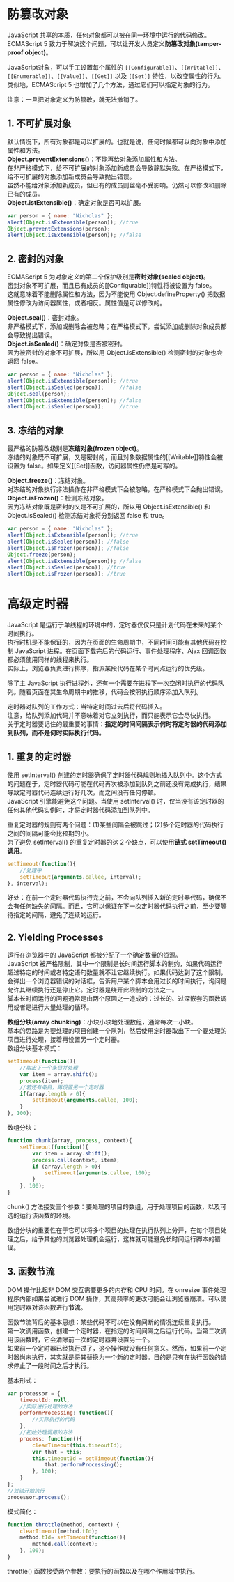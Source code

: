 # 防篡改对象
JavaScript 共享的本质，任何对象都可以被在同一环境中运行的代码修改。 <br>
ECMAScript 5 致力于解决这个问题，可以让开发人员定义**防篡改对象(tamper-proof object)**。 <br>

JavaScript对象，可以手工设置每个属性的 `[[Configurable]]`、`[[Writable]]`、`[[Enumerable]]`、`[[Value]]`、`[[Get]]` 以及 `[[Set]]` 特性，以改变属性的行为。 <br>
类似地，ECMAScript 5 也增加了几个方法，通过它们可以指定对象的行为。 <br>

注意：一旦把对象定义为防篡改，就无法撤销了。 <br>

## 1. 不可扩展对象
默认情况下，所有对象都是可以扩展的。也就是说，任何时候都可以向对象中添加属性和方法。 <br>
**Object.preventExtensions()**：不能再给对象添加属性和方法。 <br>
在非严格模式下，给不可扩展的对象添加新成员会导致静默失败。在严格模式下，给不可扩展的对象添加新成员会导致抛出错误。 <br>
虽然不能给对象添加新成员，但已有的成员则丝毫不受影响。仍然可以修改和删除已有的成员。 <br>
**Object.istExtensible()**：确定对象是否可以扩展。 <br>
```js
var person = { name: "Nicholas" };
alert(Object.isExtensible(person)); //true
Object.preventExtensions(person);
alert(Object.isExtensible(person)); //false
```

## 2. 密封的对象
ECMAScript 5 为对象定义的第二个保护级别是**密封对象(sealed object)**。 <br>
密封对象不可扩展，而且已有成员的[[Configurable]]特性将被设置为 false。 <br>
这就意味着不能删除属性和方法，因为不能使用 Object.defineProperty() 把数据属性修改为访问器属性，或者相反。属性值是可以修改的。 <br>

**Object.seal()**：密封对象。 <br>
非严格模式下，添加或删除会被忽略；在严格模式下，尝试添加或删除对象成员都会导致抛出错误。 <br>
**Object.isSealed()**：确定对象是否被密封。 <br>
因为被密封的对象不可扩展，所以用 Object.isExtensible() 检测密封的对象也会返回 false。 <br>
```js
var person = { name: "Nicholas" };
alert(Object.isExtensible(person)); //true
alert(Object.isSealed(person));     //false
Object.seal(person);
alert(Object.isExtensible(person)); //false
alert(Object.isSealed(person));     //true
```

## 3. 冻结的对象
最严格的防篡改级别是**冻结对象(frozen object)**。 <br>
冻结的对象既不可扩展，又是密封的，而且对象数据属性的[[Writable]]特性会被设置为 false。如果定义[[Set]]函数，访问器属性仍然是可写的。 <br>

**Object.freeze()**：冻结对象。 <br>
对冻结的对象执行非法操作在非严格模式下会被忽略，在严格模式下会抛出错误。 <br>
**Object.isFrozen()**：检测冻结对象。 <br>
因为冻结对象既是密封的又是不可扩展的，所以用 Object.isExtensible() 和 Object.isSealed() 检测冻结对象将分别返回 false 和 true。 <br>
```js
var person = { name: "Nicholas" };
alert(Object.isExtensible(person)); //true
alert(Object.isSealed(person)); //false
alert(Object.isFrozen(person)); //false
Object.freeze(person);
alert(Object.isExtensible(person)); //false
alert(Object.isSealed(person)); //true
alert(Object.isFrozen(person)); //true
```

# 高级定时器
JavaScript 是运行于单线程的环境中的，定时器仅仅只是计划代码在未来的某个时间执行。 <br>
执行时机是不能保证的，因为在页面的生命周期中，不同时间可能有其他代码在控制 JavaScript 进程。在页面下载完后的代码运行、事件处理程序、Ajax 回调函数都必须使用同样的线程来执行。 <br>
实际上，浏览器负责进行排序，指派某段代码在某个时间点运行的优先级。 <br>

除了主 JavaScript 执行进程外，还有一个需要在进程下一次空闲时执行的代码队列。随着页面在其生命周期中的推移，代码会按照执行顺序添加入队列。 <br>

定时器对队列的工作方式：当特定时间过去后将代码插入。 <br>
注意，给队列添加代码并不意味着对它立刻执行，而只能表示它会尽快执行。 <br>
关于定时器要记住的最重要的事情：**指定的时间间隔表示何时将定时器的代码添加到队列，而不是何时实际执行代码。** <br>

## 1. 重复的定时器
使用 setInterval() 创建的定时器确保了定时器代码规则地插入队列中。这个方式的问题在于，定时器代码可能在代码再次被添加到队列之前还没有完成执行，结果导致定时器代码连续运行好几次，而之间没有任何停顿。 <br>
JavaScript 引擎能避免这个问题。当使用 setInterval() 时，仅当没有该定时器的任何其他代码实例时，才将定时器代码添加到队列中。 <br>

重复定时器的规则有两个问题：(1)某些间隔会被跳过；(2)多个定时器的代码执行之间的间隔可能会比预期的小。 <br>
为了避免 setInterval() 的重复定时器的这 2 个缺点，可以使用**链式 setTimeout() 调用**。 <br>
```js
setTimeout(function(){
    //处理中
    setTimeout(arguments.callee, interval);
}, interval);
```
好处：在前一个定时器代码执行完之前，不会向队列插入新的定时器代码，确保不会有任何缺失的间隔。而且，它可以保证在下一次定时器代码执行之前，至少要等待指定的间隔，避免了连续的运行。 <br>

## 2. Yielding Processes
运行在浏览器中的 JavaScript 都被分配了一个确定数量的资源。 <br>
JavaScript 被严格限制，其中一个限制是长时间运行脚本的制约，如果代码运行超过特定的时间或者特定语句数量就不让它继续执行。如果代码达到了这个限制，会弹出一个浏览器错误的对话框，告诉用户某个脚本会用过长的时间执行，询问是允许其继续执行还是停止它。定时器是绕开此限制的方法之一。 <br>
脚本长时间运行的问题通常是由两个原因之一造成的：过长的、过深嵌套的函数调用或者是进行大量处理的循环。 <br>

**数组分块(array chunking)**：小块小块地处理数组，通常每次一小块。 <br>
基本的思路是为要处理的项目创建一个队列，然后使用定时器取出下一个要处理的项目进行处理，接着再设置另一个定时器。 <br>
数组分块基本模式： <br>
```js
setTimeout(function(){
    //取出下一个条目并处理
    var item = array.shift(); 
    process(item);
    //若还有条目，再设置另一个定时器 
    if(array.length > 0){
        setTimeout(arguments.callee, 100);
    }
}, 100);
```
数组分块：
```js
function chunk(array, process, context){
    setTimeout(function(){
        var item = array.shift();
        process.call(context, item);
        if (array.length > 0){
            setTimeout(arguments.callee, 100);
        }
    }, 100);
}
```
chunk() 方法接受三个参数：要处理的项目的数组，用于处理项目的函数，以及可选的运行该函数的环境。 <br>

数组分块的重要性在于它可以将多个项目的处理在执行队列上分开，在每个项目处理之后，给予其他的浏览器处理机会运行，这样就可能避免长时间运行脚本的错误。 <br>

## 3. 函数节流
DOM 操作比起非 DOM 交互需要更多的内存和 CPU 时间。在 onresize 事件处理程序内部如果尝试进行 DOM 操作，其高频率的更改可能会让浏览器崩溃。可以使用定时器对该函数进行**节流**。 <br>

函数节流背后的基本思想：某些代码不可以在没有间断的情况连续重复执行。 <br>
第一次调用函数，创建一个定时器，在指定的时间间隔之后运行代码。当第二次调用该函数时，它会清除前一次的定时器并设置另一个。 <br>
如果前一个定时器已经执行过了，这个操作就没有任何意义。然而，如果前一个定时器尚未执行，其实就是将其替换为一个新的定时器。目的是只有在执行函数的请求停止了一段时间之后才执行。 <br>

基本形式：
```js
var processor = {
    timeoutId: null,
    //实际进行处理的方法 
    performProcessing: function(){
        //实际执行的代码 
    },
    //初始处理调用的方法 
    process: function(){
        clearTimeout(this.timeoutId);
        var that = this;
        this.timeoutId = setTimeout(function(){
            that.performProcessing();
        }, 100);
    }
};
//尝试开始执行 
processor.process();
```
模式简化：
```js
function throttle(method, context) {
    clearTimeout(method.tId);
    method.tId= setTimeout(function(){
        method.call(context);
    }, 100);
}
```
throttle() 函数接受两个参数：要执行的函数以及在哪个作用域中执行。